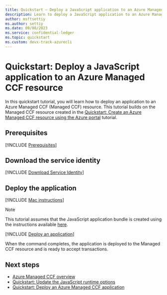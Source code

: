 ```yaml
---
title: Quickstart – Deploy a JavaScript application to an Azure Managed CCF resource
description: Learn to deploy a JavaScript application to an Azure Managed CCF resource
author: msftsettiy
ms.author: settiy
ms.date: 09/08/2023
ms.service: confidential-ledger
ms.topic: quickstart
ms.custom: devx-track-azurecli
---
```


# Quickstart: Deploy a JavaScript application to an Azure Managed CCF resource

In this quickstart tutorial, you will learn how to deploy an application to an Azure Managed CCF (Managed CCF) resource. This tutorial builds on the Managed CCF resource created in the [Quickstart: Create an Azure Managed CCF resource using the Azure portal](quickstart-portal.md) tutorial.

## Prerequisites

[!INCLUDE [Prerequisites](./includes/proposal-prerequisites.md)]

## Download the service identity

[!INCLUDE [Download Service Identity](./includes/service-identity.md)]

## Deploy the application

[!INCLUDE [Mac instructions](./includes/macos-instructions.md)]

> [!NOTE]
> This tutorial assumes that the JavaScript application bundle is created using the instructions available [here](https://microsoft.github.io/CCF/main/build_apps/js_app_bundle.html).

[!INCLUDE [Deploy an application](./includes/deploy-update-application.md)]

When the command completes, the application is deployed to the Managed CCF resource and is ready to accept transactions.

## Next steps

- [Azure Managed CCF overview](overview.md)
- [Quickstart: Update the JavaScript runtime options](how-to-update-js-runtime-options.md)
- [Quickstart: Deploy an Azure Managed CCF application](quickstart-deploy-application.md)
